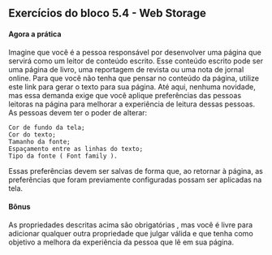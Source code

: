## Exercícios do bloco 5.4 - Web Storage

#### Agora a prática

  Imagine que você é a pessoa responsável por desenvolver uma página que servirá como um leitor de conteúdo escrito.
  Esse conteúdo escrito pode ser uma página de livro, uma reportagem de revista ou uma nota de jornal online. Para que você não tenha que pensar no conteúdo da página, utilize este link para gerar o texto para sua página.
  Até aqui, nenhuma novidade, mas essa demanda exige que você aplique preferências das pessoas leitoras na página para melhorar a experiência de leitura dessas pessoas.
  As pessoas devem ter o poder de alterar:
    
    Cor de fundo da tela;
    Cor do texto;
    Tamanho da fonte;
    Espaçamento entre as linhas do texto;
    Tipo da fonte ( Font family ).

  Essas preferências devem ser salvas de forma que, ao retornar à página, as preferências que foram previamente configuradas possam ser aplicadas na tela.

#### Bônus

  As propriedades descritas acima são obrigatórias , mas você é livre para adicionar qualquer outra propriedade que julgar válida e que tenha como objetivo a melhora da experiência da pessoa que lê em sua página.